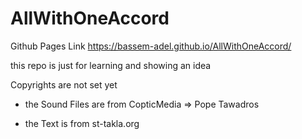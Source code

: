 # AllWithOneAccord

Github Pages Link
https://bassem-adel.github.io/AllWithOneAccord/

this repo is just for learning and showing an idea

Copyrights are not set yet 

  -  the Sound Files are from CopticMedia => Pope Tawadros  

  -  the Text is from st-takla.org